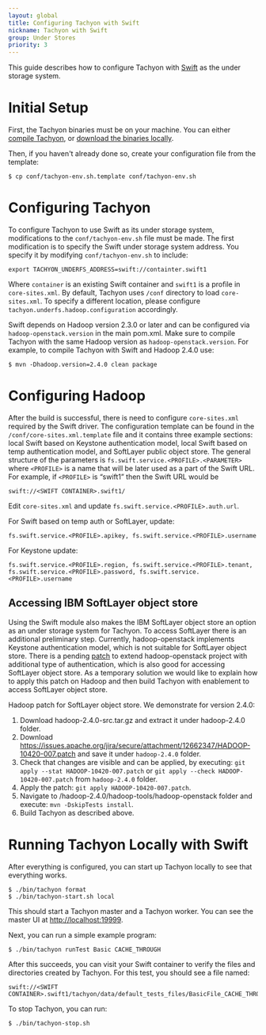 ```yaml
---
layout: global
title: Configuring Tachyon with Swift
nickname: Tachyon with Swift
group: Under Stores
priority: 3
---
```


This guide describes how to configure Tachyon with
[Swift](http://docs.openstack.org/developer/swift/) as the under storage system.

# Initial Setup

First, the Tachyon binaries must be on your machine. You can either
[compile Tachyon](Building-Tachyon-Master-Branch.html), or
[download the binaries locally](Running-Tachyon-Locally.html).

Then, if you haven't already done so, create your configuration file from the template:

    $ cp conf/tachyon-env.sh.template conf/tachyon-env.sh

# Configuring Tachyon

To configure Tachyon to use Swift as its under storage system, modifications to the
`conf/tachyon-env.sh` file must be made. The first modification is to specify the Swift under
storage system address. You specify it by modifying `conf/tachyon-env.sh` to include:

    export TACHYON_UNDERFS_ADDRESS=swift://containter.swift1

Where `container` is an existing Swift container and `swift1` is a profile in `core-sites.xml`. By
default, Tachyon uses `/conf` directory to load `core-sites.xml`. To specify a different location,
please configure `tachyon.underfs.hadoop.configuration` accordingly.

Swift depends on Hadoop version 2.3.0 or later and can be configured via `hadoop-openstack.version`
in the main pom.xml. Make sure to compile Tachyon with the same Hadoop version as
`hadoop-openstack.version`. For example, to compile Tachyon with Swift and Hadoop 2.4.0 use:

	$ mvn -Dhadoop.version=2.4.0 clean package

# Configuring Hadoop

After the build is successful, there is need to configure `core-sites.xml` required by the Swift
driver. The configuration template can be found in the `/conf/core-sites.xml.template` file and it
contains three example sections: local Swift based on Keystone authentication model, local Swift
based on temp authentication model, and SoftLayer public object store. The general structure of the
parameters is `fs.swift.service.<PROFILE>.<PARAMETER>` where `<PROFILE>` is a name that will be
later used as a part of the Swift URL. For example, if `<PROFILE>` is “swift1” then the Swift URL
would be

	swift://<SWIFT CONTAINER>.swift1/

Edit `core-sites.xml` and update `fs.swift.service.<PROFILE>.auth.url`.

For Swift based on temp auth or SoftLayer, update:

	fs.swift.service.<PROFILE>.apikey, fs.swift.service.<PROFILE>.username

For Keystone update:

	fs.swift.service.<PROFILE>.region, fs.swift.service.<PROFILE>.tenant,
	fs.swift.service.<PROFILE>.password, fs.swift.service.<PROFILE>.username

## Accessing IBM SoftLayer object store

Using the Swift module also makes the IBM SoftLayer object store an option as an under storage
system for Tachyon. To access SoftLayer there is an additional preliminary step. Currently,
hadoop-openstack implements Keystone authentication model, which is not suitable for SoftLayer
object store. There is a pending [patch](https://issues.apache.org/jira/browse/HADOOP-10420) to
extend hadoop-openstack project with additional type of authentication, which is also good for
accessing SoftLayer object store. As a temporary solution we would like to explain how to apply this
patch on Hadoop and then build Tachyon with enablement to access SoftLayer object store.

Hadoop patch for SoftLayer object store. We demonstrate for version 2.4.0:

1.	Download hadoop-2.4.0-src.tar.gz and extract it under hadoop-2.4.0 folder.
2.	Download https://issues.apache.org/jira/secure/attachment/12662347/HADOOP-10420-007.patch and
save it under `hadoop-2.4.0` folder.
3.	Check that changes are visible and can be applied, by executing:
`git apply --stat HADOOP-10420-007.patch` or `git apply --check HADOOP-10420-007.patch` from
`hadoop-2.4.0` folder.
4.	Apply the patch: `git apply HADOOP-10420-007.patch`.
5.	Navigate to /hadoop-2.4.0/hadoop-tools/hadoop-openstack folder and execute: `mvn -DskipTests
install`.
6.	Build Tachyon as described above.

# Running Tachyon Locally with Swift

After everything is configured, you can start up Tachyon locally to see that everything works.

    $ ./bin/tachyon format
    $ ./bin/tachyon-start.sh local

This should start a Tachyon master and a Tachyon worker. You can see the master UI at
[http://localhost:19999](http://localhost:19999).

Next, you can run a simple example program:

    $ ./bin/tachyon runTest Basic CACHE_THROUGH

After this succeeds, you can visit your Swift container to verify the files and directories created
by Tachyon. For this test, you should see a file named:

    swift://<SWIFT CONTAINER>.swift1/tachyon/data/default_tests_files/BasicFile_CACHE_THROUGH

To stop Tachyon, you can run:

    $ ./bin/tachyon-stop.sh
